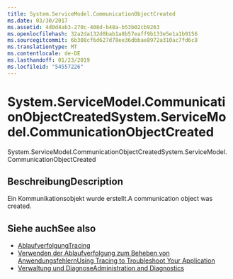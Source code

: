 ```yaml
---
title: System.ServiceModel.CommunicationObjectCreated
ms.date: 03/30/2017
ms.assetid: 4d0d4ab3-270c-408d-b48a-b53b02cb9263
ms.openlocfilehash: 32a2da132d0bab1a8b57eaff9b133e5e1a1b9156
ms.sourcegitcommit: 6b308cf6d627d78ee36dbbae8972a310ac7fd6c8
ms.translationtype: MT
ms.contentlocale: de-DE
ms.lasthandoff: 01/23/2019
ms.locfileid: "54557226"
---
```

# <a name="systemservicemodelcommunicationobjectcreated"></a><span data-ttu-id="4fa7c-102">System.ServiceModel.CommunicationObjectCreated</span><span class="sxs-lookup"><span data-stu-id="4fa7c-102">System.ServiceModel.CommunicationObjectCreated</span></span>
<span data-ttu-id="4fa7c-103">System.ServiceModel.CommunicationObjectCreated</span><span class="sxs-lookup"><span data-stu-id="4fa7c-103">System.ServiceModel.CommunicationObjectCreated</span></span>  
  
## <a name="description"></a><span data-ttu-id="4fa7c-104">Beschreibung</span><span class="sxs-lookup"><span data-stu-id="4fa7c-104">Description</span></span>  
 <span data-ttu-id="4fa7c-105">Ein Kommunikationsobjekt wurde erstellt.</span><span class="sxs-lookup"><span data-stu-id="4fa7c-105">A communication object was created.</span></span>  
  
## <a name="see-also"></a><span data-ttu-id="4fa7c-106">Siehe auch</span><span class="sxs-lookup"><span data-stu-id="4fa7c-106">See also</span></span>
- [<span data-ttu-id="4fa7c-107">Ablaufverfolgung</span><span class="sxs-lookup"><span data-stu-id="4fa7c-107">Tracing</span></span>](../../../../../docs/framework/wcf/diagnostics/tracing/index.md)
- [<span data-ttu-id="4fa7c-108">Verwenden der Ablaufverfolgung zum Beheben von Anwendungsfehlern</span><span class="sxs-lookup"><span data-stu-id="4fa7c-108">Using Tracing to Troubleshoot Your Application</span></span>](../../../../../docs/framework/wcf/diagnostics/tracing/using-tracing-to-troubleshoot-your-application.md)
- [<span data-ttu-id="4fa7c-109">Verwaltung und Diagnose</span><span class="sxs-lookup"><span data-stu-id="4fa7c-109">Administration and Diagnostics</span></span>](../../../../../docs/framework/wcf/diagnostics/index.md)
